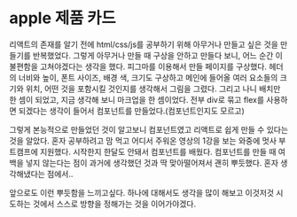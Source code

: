 # apple 제품 카드

리액트의 존재를 알기 전에 html/css/js를 공부하기 위해 아무거나 만들고 싶은 것을 만들기를 반복했었다. 그렇게 아무거나 만들 때 구상을 안하고 만들다 보니, 어느 순간 이 불편함을 고쳐야겠다는 생각을 했다. 피그마를 이용해서 만들 페이지를 구상했다. 헤더의 너비와 높이, 폰트 사이즈, 배경 색, 크기도 구상하고 메인에 들어올 여러 요소들의 크기와 위치, 어떤 것을 포함시킬 것인지를 생각해서 그림을 그렸다. 그리고 나니 배치만 한 셈이 되었고, 지금 생각해 보니 마크업을 한 셈이었다. 전부 div로 묶고 flex를 사용하면 되겠다는 생각이 들어서 컴포넌트를 만들었다.(컴포넌트인지도 모르고)

그렇게 본능적으로 만들었던 것이 알고보니 컴포넌트였고 리액트로 쉽게 만들 수 있다는 것을 알았다. 혼자 공부하려고 맘 먹고 어디서 주워온 영상의 1강을 보는 와중에 멋사 부트캠프에 지원했다. 시작한지 한달도 안돼서 컴포넌트를 배웠다. 컴포넌트를 만들 때 여백을 넣지 않는다는 점이 과거에 생각했던 것과 딱 맞아떨어져서 괜히 뿌듯했다. 혼자 생각해냈다는 점에서..

앞으로도 이런 뿌듯함을 느끼고싶다. 하나에 대해서도 생각을 많이 해보고 이것저것 시도하는 것에서 스스로 방향을 정해가는 것을 이어가야겠다.

